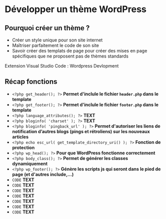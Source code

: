 # Développer un thème WordPress

## Pourquoi créer un thème ?

- Créer un style unique pour son site internet
- Maîtriser parfaitement le code de son site
- Savoir créer des templats de page pour créer des mises en page spécifiques que ne proposent pas de thèmes standards


Extension Visual Studio Code : Wordpress Devlopment


## Récap fonctions

- `<?php get_header(); ?>` **Permet d'inclule le fichier `header.php` dans le template**
- `<?php get_footer(); ?>` **Permet d'inclule le fichier `footer.php` dans le template**
- `<?php language_attributes(); ?>` **TEXT**
- `<?php bloginfo( 'charset' ); ?>` **TEXT**
- `<?php bloginfo( 'pingback_url' ); ?>` **Permet d'autoriser les liens de notification d’autres blogs (pings et rétroliens) sur les nouveaux articles**
- `<?php echo esc_url( get_template_directory_uri() ); ?>` **Fonction de protection**
- `<?php wp_head(); ?>` **Pour que WordPress fonctionne correctement**
- `<?php body_class(); ?>` **Permet de générer les classes dynamiquement**
- `<?php wp_footer(); ?>` **Génère les scripts js qui seront dans le pied de page (et d'autres include,...)**
- `CODE` **TEXT**
- `CODE` **TEXT**
- `CODE` **TEXT**
- `CODE` **TEXT**
- `CODE` **TEXT**
- `CODE` **TEXT**
- `CODE` **TEXT**